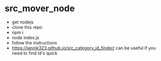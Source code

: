# src_mover_node
- get nodejs
- clone this repo
- npm i
- node index.js
- follow the instructions
- https://jannik323.github.io/src_category_id_finder/ can be useful if you need to find id's quick